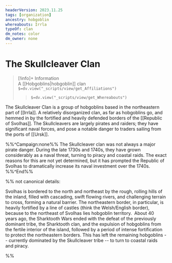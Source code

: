 ```yaml
---
headerVersion: 2023.11.25
tags: [organization]
ancestry: hobgoblin
whereabouts: Irrla
typeOf: clan
dm_notes: color
dm_owner: none
---
```

# The Skullcleaver Clan
>[!info]+ Information  
> A [[Hobgoblins|hobgoblin]] clan  
> `$=dv.view("_scripts/view/get_Affiliations")`  
>> `$=dv.view("_scripts/view/get_Whereabouts")`

The Skullcleaver Clan is a group of hobgoblins based in the northeastern part of [[Irrla]]. A relatively disorganized clan, as far as hobgoblins go, and hemmed in by the fortified and heavily defended borders of the [[Republic of Svolhas]]. The Skullcleavers are largely pirates and raiders; they have significant naval forces, and pose a notable danger to traders sailing from the ports of [[Ursk]]. 

%%^Campaign:none%%
The Skullcleaver clan was not always a major pirate danger. During the late 1730s and 1740s, they have grown considerably as a naval threat, turning to piracy and coastal raids. The exact reasons for this are not yet determined, but it has prompted the Republic of Svolhas to dramatically increase its naval investment over the 1740s. 
%%^End%%


%% 
not canonical details:

Svolhas is bordered to the north and northeast by the rough, rolling hills of the inland, filled with cascading, swift flowing rivers, and challenging terrain to cross, forming a natural barrier. The northeastern border, in particular, is heavily fortified by a line of castles (think the Welsh/English border), because to the northeast of Svolhas lies hobgoblin territory.  About 40 years ago, the Sharktooth Wars ended with the defeat of the previously dominant tribe, the Sharktooth clan, and the expulsion of hobgoblins from the fertile interior of the island, followed by a period of intense fortification to protect the northeastern borders. This has left the remaining hobgoblins -- currently dominated by the Skullcleaver tribe -- to turn to coastal raids and piracy.

%%